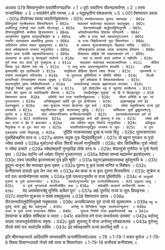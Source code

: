 अध्यायः 079
विषयानुभवेन ययातेर्वैराग्यप्राप्तिः ॥ 1 ॥ पूरोः ययातिना यौवनप्रत्यर्पणम् ॥ 2 ॥ तस्य राज्याभिषेकः ॥ 3 ॥ ययातेर्वनं प्रति गमनम् ॥ 4 ॥ यदुप्रभृतीनां वंशकथनम् ॥ 5 ॥
001	वैशम्पायन उवाच ।
001a	पौरवेणाथ वयसा ययातिर्नहुषात्मजः ।
001c	`रूपयौवनसम्पन्नः कुमारः समपद्यत ।'
001e	प्रीतियुक्तो नृपश्रेष्ठश्चरा विषयान्प्रियान् ॥
002a	यथाकामं यथोत्साहं यथाकालं यथासुखम् ।
002c	धर्माविरुद्धं राजेन्द्रो यथा भवति सोऽन्वभूत् ॥
003a	देवानतर्पयद्यज्ञैः श्राद्धैस्तद्वित्पितॄनपि ।
003c	दीनाननुग्रहैरिष्टैः कामैश्च द्विजसत्तमान् ॥
004a	अतिथीनन्नपानैश्च विशश्च परिपालनैः ।
004c	आनृशंस्येन शूद्रांश्च दस्यून्सन्निग्रहेण च ॥
005a	धर्मेण च प्रजाः सर्वा यथावदनुरञ्जयन् ।
005c	ययातिः पालयामास साक्षादिन्द्र इवापरः ॥
006a	स राजा सिंहविक्रान्तो युवा विषयगोचरः ।
006c	अविरोधेन धर्मस्य चचार सुखमुत्तमम् ॥
007a	स सम्प्राप्य शुभान्कामांस्तृप्तः खिन्नश्च पार्थिवः ।
007c	कालं वर्षसहस्रान्तं सस्मार मनुजाधिपः ॥
008a	परिसङ्ख्याय कालज्ञः कलाः काष्ठाश्च वीर्यवान् ।
008c	यौवनं प्राप्य राजर्षिः सहस्रपरिवत्सरान् ॥
009a	विश्वाच्या सहितो रेमे व्यभ्राजन्नन्दने वने ।
009c	अलकायां स कालं तु मेरुशृङ्गे तथोत्तरे ॥
010a	यदा स पश्यते कालं धर्मात्मा तं महीपतिः ।
010c	पूर्णं मत्वा ततः कालं पूरुं पुत्रमुवाच ह ॥
011a	यथाकामं यथोत्साहं यथाकालमरिन्दम ।
011c	सेविता विषयाः पुत्र यौवनेन मया तव ॥
012a	न जातु कामः कामानामुपभोगेन शाम्यति ।
012c	हविषा कृष्णवर्त्मेव भूय एवाभिवर्धते ॥
013a	यत्पृथिव्यां व्रीहियवं हिरण्यं पशवः स्त्रियः ।
013c	एकस्यापि न पर्याप्तं तस्मान्नृष्णां परित्यजेत् ॥
014a	या दुस्त्यजा दुर्मतिभिर्या न जीर्यति जीर्यतः ।
014c	योऽसौ प्राणान्तिको रोगस्तांतृष्णां त्यजतः सुखम् ॥
015a	पूर्णं वर्षसहस्रं मे विषयासक्तचेतसः ।
015c	तथाप्यनुदिनं तृष्णा ममैतेष्वभिजायते ॥
016a	तस्मादेनामहं त्यक्त्वा ब्रह्मण्याधाय मानसम् ।
016c	निर्द्वन्द्वो निर्ममो भूत्वा चरिष्यामि मृगैः सह ॥
017a	पूरो प्रीतोऽस्मि भद्रं ते गृहाणेदं स्वयौवनम् ।
017c	राज्यं चेदं गृहाण त्वं यावदिच्छसि यौवनम् ।
017e	तावद्दीर्घायुषा भुङ्ख' त्वं हि मे प्रियकृत्सुतः ॥
018	वैशम्पायन उवाच 
018a	प्रतिपेदे जरां राजा ययातिर्नाहुषस्तदा ।
018c	यौवनं प्रतिपेदे च पूरुः स्वं पुनरात्मवान् ॥
019a	अभिषेक्तुकामं नृपतिं पूरुं पुत्रं कनीयसम् ।
019c	ब्राह्मणप्रमुखा वर्णा इदं वचनमब्रुवन् ॥
020a	कथं शुक्रस्य नप्तारं देवयान्याः सुतं प्रभो ।
020c	ज्येष्ठं यदुमतिक्रम्य राज्यं पूरोः प्रयच्छसि ॥
021a	यदुर्ज्येष्ठस्तव सुतो जातस्तमनु तुर्वसुः ।
021c	शर्मिष्ठायाः सुतो द्रुह्युस्ततोऽनुः पूरुरेव च ॥
022a	कथं ज्येष्ठानतिक्रम्य कनीयान्राज्यमर्हति ।
022c	एतत्सम्बोधयामस्त्वां धर्मं त्वं प्रतिपालय ॥
023	ययातिरुवाच 
023a	ब्राह्मणप्रमुखा वर्णाः सर्वे शृण्वन्तु मे वचः ।
023c	ज्येष्ठं प्रति यथा राज्यं न देयं मे कथञ्चन ॥
024a	मम ज्येष्ठेन यदुना नियोगो नानुपालितः ।
024c	प्रतिकूलः पितुर्यश्च न स पुत्रः सतां मतः ॥
025a	मातापित्रोर्वचनकृद्धितः पथ्यश्च यः सुतः ।
025c	स पुत्रः पुत्रवद्यश्च वर्तते पितृमातृषु ॥
026a	`पुदिति नरकस्याख्या दुःखं च नरकं विदुः ।
026c	पुतस्त्राणात्ततः पुत्त्रमिहेच्छन्ति परत्र च ॥
027a	आत्मनः सदृशः पुत्रः पितृदेवर्षिपूजने ।
027c	यो बहूनां गुणकरः स पुत्रो ज्येष्ठ उच्यते ॥
028a	मूकोऽन्धो बधिरः श्वित्री स्वधर्मं नानुतिष्ठति ।
028c	चोरः किल्बिषिकः पुत्रो ज्येष्ठो न ज्येष्ठ उच्यते ॥
029a	ज्येष्ठांशहारी गुणकृदिह लोके परत्र च ।
029c	श्रेयान्पुत्रो गुणोपेतः स पुत्रो नेतरो वृथा ।
029e	वदन्ति धर्मं धर्मज्ञाः पितॄणां पुत्रकारणात् ॥
030a	वेदोक्तं सम्भवं मह्यमनेन हृदयोद्भवम् ।
030c	तस्य जातमिदं कृत्स्नमात्मा पुत्र इति श्रुतिः' ॥
031a	यदुनाऽहमवज्ञातस्तथा तुर्वसुनापि च ।
031c	द्रुह्युना चानुना चैव मय्यवज्ञ कृता भृशम् ॥
032a	पूरुणा तु कृतं वाक्यं मानितं च विशेषतः ।
032c	कनीयान्मम दायादो धृता येन जरा मम ॥
033a	मम कामः स च कृतः पूरुणा मित्ररूपिणा ।
033c	शुक्रेण च वरो दत्तः काव्येनोशनसा स्वयम् ॥
034a	पुत्रो यस्त्वाऽनुवर्तेत स राजा पृथिवीपतिः ।
034c	`यो वानुवर्ती पुत्राणां स पुत्रो दायभाग्भवेत्' ॥
035a	भवतोऽनुनयाम्येवं पूरू राज्येऽभिषिच्यताम् ।
035	प्रकृतय ऊचुः ।
035c	यः पुत्रो गुणसम्पन्नो मातापित्रोर्हितः सदा ॥
036a	सर्वमर्हति कल्याणं कनीयानपि सत्तमः ।
036c	`वेद धमार्थशास्त्रेषु मुनिभिः कथितं पुरा' ॥
037a	अर्हः पूरुरिदं राज्यं यः सुतः प्रियकृत्तव ।
037c	वरदानेन शुक्रस्य न शक्यं वक्तुमुत्तरम् ॥
038	वैशम्पायन उवाच ।
038a	पौरजानपदैस्तुष्टैरित्युक्तो नाहुषस्तदा ।
038c	अभ्यषिञ्चत्ततः पूरुं राज्ये स्वे सुतमात्मनः ॥
039a	`यदुं च तुर्वसुं चोभौ द्रुह्युं चैव सहानुजम् ।
039c	अन्तेषु स विनिक्षिप्य नाहुषः स्वात्मजान्सुतान्' ॥
040a	दत्त्वा च पूरवे राज्यं वनवासाय दीक्षितः ।
040c	पुरात्स निर्ययौ राजा ब्राह्मणैस्तापसैः सह ॥
041a	`देवयान्या च सहितः शर्मिष्ठया च भारत ।
041c	अकरोत्स वने राजा सभार्यस्तप उत्तमम्' ॥
042a	यदोस्तु यादवा जातास्तुर्वसोर्यवनाः स्मृताः ।
042c	द्रुह्योः सुतास्तु वै भोजा अनोस्तु म्लेच्छजातयः ॥
043a	पूरोस्तु पौरवो वंशो यत्र जातोऽसि पार्थिव ।
043c	इदं वर्षसहस्राणि राज्यं कारयितुं वशी ॥ ॥

इति श्रीमन्महाभारते आदिपर्वणि सम्भवपर्वणि ऊनाशीतितमोऽध्यायः ॥ 79 ॥
1-79-1 चचार बुभोज ॥ 1-79-6 विषया दिव्यगन्धादयो गोचरे वशे यस्य स विषयगोचरः ॥ 1-79-19 कनीयसं कनीयांसम् ॥
